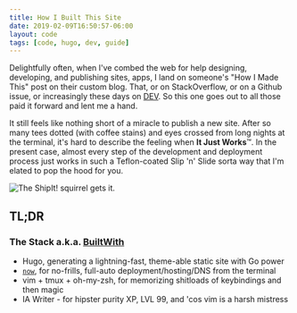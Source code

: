 ```yaml
---
title: How I Built This Site
date: 2019-02-09T16:50:57-06:00
layout: code
tags: [code, hugo, dev, guide]
---
```


Delightfully often, when I've combed the web for help designing, developing, and publishing sites, apps, I land on someone's "How I Made This" post on their custom blog. That, or on StackOverflow, or on a Github issue, or increasingly these days on [DEV](dev.to). So this one goes out to all those paid it forward and lent me a hand.

It still feels like nothing short of a miracle to publish a new site. After so many tees dotted (with coffee stains) and eyes crossed from long nights at the terminal, it's hard to describe the feeling when **It Just Works**™. In the present case, almost every step of the development and deployment process just works in such a Teflon-coated Slip 'n' Slide sorta way that I'm elated to pop the hood for you.

![The ShipIt! squirrel gets it.](/images/ship-it-squirrel.jpg)

## TL;DR

### The Stack a.k.a. [BuiltWith](https://builtwith.com/atmanaut.us)
- Hugo, generating a lightning-fast, theme-able static site with Go power
- [`now`](zeit.com/now), for no-frills, full-auto deployment/hosting/DNS from the terminal
- vim + tmux + oh-my-zsh, for memorizing shitloads of keybindings and then magic
- IA Writer - for hipster purity XP, LVL 99, and 'cos vim is a harsh mistress
